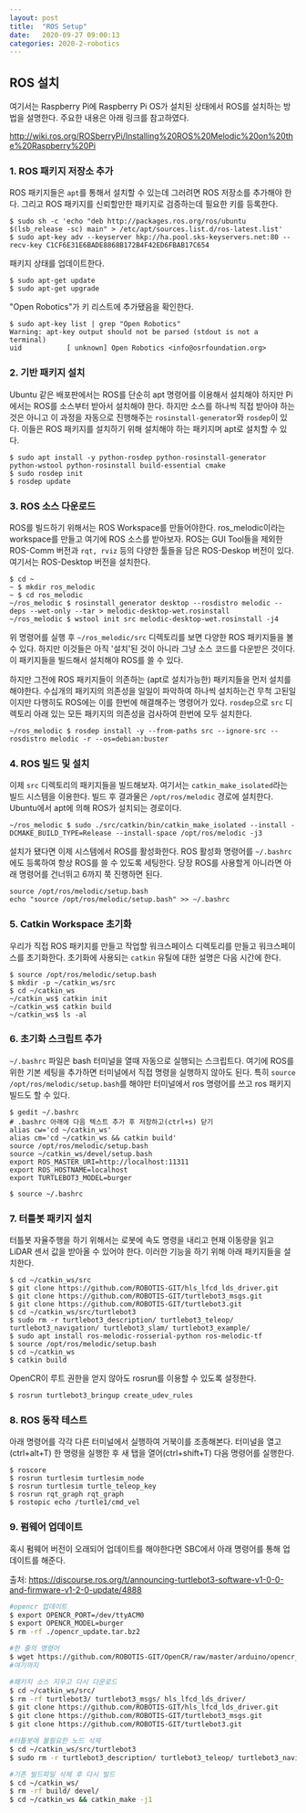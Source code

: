 ```yaml
---
layout: post
title:  "ROS Setup"
date:   2020-09-27 09:00:13
categories: 2020-2-robotics
---
```




## ROS 설치

여기서는 Raspberry Pi에 Raspberry Pi OS가 설치된 상태에서 ROS를 설치하는 방법을 설명한다. 주요한 내용은 아래 링크를 참고하였다.

<http://wiki.ros.org/ROSberryPi/Installing%20ROS%20Melodic%20on%20the%20Raspberry%20Pi>



### 1. ROS 패키지 저장소 추가

ROS 패키지들은 `apt`를 통해서 설치할 수 있는데 그러려면 ROS 저장소를 추가해야 한다. 그리고 ROS 패키지를 신뢰할만한 패키지로 검증하는데 필요한 키를 등록한다.

```
$ sudo sh -c 'echo "deb http://packages.ros.org/ros/ubuntu $(lsb_release -sc) main" > /etc/apt/sources.list.d/ros-latest.list'
$ sudo apt-key adv --keyserver hkp://ha.pool.sks-keyservers.net:80 --recv-key C1CF6E31E6BADE8868B172B4F42ED6FBAB17C654
```

패키지 상태를 업데이트한다.

```
$ sudo apt-get update
$ sudo apt-get upgrade
```

"Open Robotics"가 키 리스트에 추가됐음을 확인한다.

```
$ sudo apt-key list | grep "Open Robotics"
Warning: apt-key output should not be parsed (stdout is not a terminal)
uid           [ unknown] Open Robotics <info@osrfoundation.org>
```



### 2. 기반 패키지 설치

Ubuntu 같은 배포판에서는 ROS를 단순히 apt 명령어를 이용해서 설치해야 하지만 Pi에서는 ROS를 소스부터 받아서 설치해야 한다. 하지만 소스를 하나씩 직접 받아야 하는 것은 아니고 이 과정을 자동으로 진행해주는 `rosinstall-generator`와 `rosdep`이 있다. 이들은 ROS 패키지를 설치하기 위해 설치해야 하는 패키지며 apt로 설치할 수 있다.

```
$ sudo apt install -y python-rosdep python-rosinstall-generator python-wstool python-rosinstall build-essential cmake
$ sudo rosdep init
$ rosdep update
```



### 3. ROS 소스 다운로드

ROS를 빌드하기 위해서는 ROS Workspace를 만들어야한다. ros_melodic이라는 workspace를 만들고 여기에 ROS 소스를 받아보자. ROS는 GUI Tool들을 제외한 ROS-Comm 버전과 `rqt, rviz` 등의 다양한 툴들을 담은 ROS-Deskop 버전이 있다. 여기서는 ROS-Desktop 버전을 설치한다.

```
$ cd ~
~ $ mkdir ros_melodic
~ $ cd ros_melodic
~/ros_melodic $ rosinstall_generator desktop --rosdistro melodic --deps --wet-only --tar > melodic-desktop-wet.rosinstall
~/ros_melodic $ wstool init src melodic-desktop-wet.rosinstall -j4
```

위 명령어를 실행 후 `~/ros_melodic/src` 디렉토리를 보면 다양한 ROS 패키지들을 볼 수 있다. 하지만 이것들은 아직 '설치'된 것이 아니라 그냥 소스 코드를 다운받은 것이다. 이 패키지들을 빌드해서 설치해야 ROS를 쓸 수 있다.  

하지만 그전에 ROS 패키지들이 의존하는 (apt로 설치가능한) 패키지들을 먼저 설치를 해야한다. 수십개의 패키지의 의존성을 일일이 파악하여 하나씩 설치하는건 무척 고된일이지만 다행히도 ROS에는 이를 한번에 해결해주는 명령어가 있다. `rosdep`으로 `src` 디렉토리 아래 있는 모든 패키지의 의존성을 검사하여 한번에 모두 설치한다.

```
~/ros_melodic $ rosdep install -y --from-paths src --ignore-src --rosdistro melodic -r --os=debian:buster
```



### 4. ROS 빌드 및 설치

이제 `src` 디렉토리의 패키지들을 빌드해보자. 여기서는 `catkin_make_isolated`라는 빌드 시스템을 이용한다. 빌드 후 결과물은 `/opt/ros/melodic` 경로에 설치한다. Ubuntu에서 apt에 의해 ROS가 설치되는 경로이다.

```
~/ros_melodic $ sudo ./src/catkin/bin/catkin_make_isolated --install -DCMAKE_BUILD_TYPE=Release --install-space /opt/ros/melodic -j3
```

설치가 됐다면 이제 시스템에서 ROS를 활성화한다. ROS 활성화 명령어를 `~/.bashrc`에도 등록하여 항상 ROS를 쓸 수 있도록 세팅한다. 당장 ROS를 사용할게 아니라면 아래 명령어를 건너뛰고 6까지 쭉 진행하면 된다.

```
source /opt/ros/melodic/setup.bash
echo "source /opt/ros/melodic/setup.bash" >> ~/.bashrc
```



### 5. Catkin Workspace 초기화

우리가 직접 ROS 패키지를 만들고 작업할 워크스페이스 디렉토리를 만들고 워크스페이스를 초기화한다. 초기화에 사용되는 `catkin` 유틸에 대한 설명은 다음 시간에 한다.

```
$ source /opt/ros/melodic/setup.bash
$ mkdir -p ~/catkin_ws/src
$ cd ~/catkin_ws
~/catkin_ws$ catkin init
~/catkin_ws$ catkin build
~/catkin_ws$ ls -al
```




### 6. 초기화 스크립트 추가

`~/.bashrc` 파일은 bash 터미널을 열때 자동으로 실행되는 스크립트다. 여기에 ROS를 위한 기본 세팅을 추가하면 터미널에서 직접 명령을 실행하지 않아도 된다. 특히 `source /opt/ros/melodic/setup.bash`를 해야만 터미널에서 ros 명령어를 쓰고 ros 패키지 빌드도 할 수 있다.  

```
$ gedit ~/.bashrc
# .bashrc 아래에 다음 텍스트 추가 후 저장하고(ctrl+s) 닫기
alias cw='cd ~/catkin_ws'
alias cm='cd ~/catkin_ws && catkin build'
source /opt/ros/melodic/setup.bash
source ~/catkin_ws/devel/setup.bash
export ROS_MASTER_URI=http://localhost:11311
export ROS_HOSTNAME=localhost
export TURTLEBOT3_MODEL=burger

$ source ~/.bashrc
```




### 7. 터틀봇 패키지 설치

터틀봇 자율주행을 하기 위해서는 로봇에 속도 명령을 내리고 현재 이동량을 읽고 LiDAR 센서 값을 받아올 수 있어야 한다. 이러한 기능을 하기 위해 아래 패키지들을 설치한다.

```
$ cd ~/catkin_ws/src
$ git clone https://github.com/ROBOTIS-GIT/hls_lfcd_lds_driver.git
$ git clone https://github.com/ROBOTIS-GIT/turtlebot3_msgs.git
$ git clone https://github.com/ROBOTIS-GIT/turtlebot3.git
$ cd ~/catkin_ws/src/turtlebot3
$ sudo rm -r turtlebot3_description/ turtlebot3_teleop/ turtlebot3_navigation/ turtlebot3_slam/ turtlebot3_example/
$ sudo apt install ros-melodic-rosserial-python ros-melodic-tf
$ source /opt/ros/melodic/setup.bash
$ cd ~/catkin_ws
$ catkin build
```

OpenCR이 루트 권한을 얻지 않아도 rosrun를 이용할 수 있도록 설정한다.

```
$ rosrun turtlebot3_bringup create_udev_rules
```



### 8. ROS 동작 테스트

아래 명령어를 각각 다른 터미널에서 실행하여 거북이를 조종해본다. 터미널을 열고(ctrl+alt+T) 한 명령을 실행한 후 새 탭을 열어(ctrl+shift+T) 다음 명령어를 실행한다.

```
$ roscore
$ rosrun turtlesim turtlesim_node
$ rosrun turtlesim turtle_teleop_key
$ rosrun rqt_graph rqt_graph
$ rostopic echo /turtle1/cmd_vel
```



### 9. 펌웨어 업데이트

혹시 펌웨어 버전이 오래되어 업데이트를 해야한다면 SBC에서 아래 명령어를 통해 업데이트를 해준다.

출처: https://discourse.ros.org/t/announcing-turtlebot3-software-v1-0-0-and-firmware-v1-2-0-update/4888

```bash
#opencr 업데이트
$ export OPENCR_PORT=/dev/ttyACM0
$ export OPENCR_MODEL=burger
$ rm -rf ./opencr_update.tar.bz2

#한 줄의 명령어
$ wget https://github.com/ROBOTIS-GIT/OpenCR/raw/master/arduino/opencr_release/shell_update/opencr_update.tar.bz2 && tar -xvf opencr_update.tar.bz2 && cd ./opencr_update && ./update.sh $OPENCR_PORT $OPENCR_MODEL.opencr && cd ..
#여기까지

#패키지 소스 지우고 다시 다운로드
$ cd ~/catkin_ws/src/
$ rm -rf turtlebot3/ turtlebot3_msgs/ hls_lfcd_lds_driver/
$ git clone https://github.com/ROBOTIS-GIT/hls_lfcd_lds_driver.git
$ git clone https://github.com/ROBOTIS-GIT/turtlebot3_msgs.git
$ git clone https://github.com/ROBOTIS-GIT/turtlebot3.git

#터틀봇에 불필요한 노드 삭제
$ cd ~/catkin_ws/src/turtlebot3
$ sudo rm -r turtlebot3_description/ turtlebot3_teleop/ turtlebot3_navigation/ turtlebot3_slam/ turtlebot3_example/

#기존 빌드파일 삭제 후 다시 빌드
$ cd ~/catkin_ws/
$ rm -rf build/ devel/
$ cd ~/catkin_ws && catkin_make -j1
```

